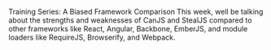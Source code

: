 Training Series: A Biased Framework Comparison
This week, well be talking about the strengths and weaknesses of CanJS and StealJS compared to other frameworks like React, Angular, Backbone, EmberJS, and module loaders like RequireJS, Browserify, and Webpack.

